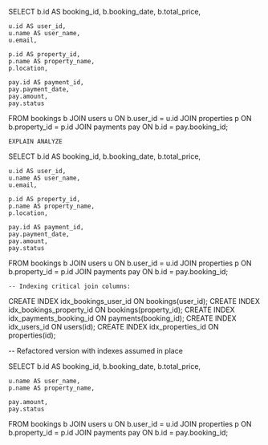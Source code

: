 SELECT 
    b.id AS booking_id,
    b.booking_date,
    b.total_price,
    
    u.id AS user_id,
    u.name AS user_name,
    u.email,

    p.id AS property_id,
    p.name AS property_name,
    p.location,

    pay.id AS payment_id,
    pay.payment_date,
    pay.amount,
    pay.status

FROM 
    bookings b
JOIN 
    users u ON b.user_id = u.id
JOIN 
    properties p ON b.property_id = p.id
JOIN 
    payments pay ON b.id = pay.booking_id;


    EXPLAIN ANALYZE
SELECT 
    b.id AS booking_id,
    b.booking_date,
    b.total_price,
    
    u.id AS user_id,
    u.name AS user_name,
    u.email,

    p.id AS property_id,
    p.name AS property_name,
    p.location,

    pay.id AS payment_id,
    pay.payment_date,
    pay.amount,
    pay.status

FROM 
    bookings b
JOIN 
    users u ON b.user_id = u.id
JOIN 
    properties p ON b.property_id = p.id
JOIN 
    payments pay ON b.id = pay.booking_id;


    -- Indexing critical join columns:
CREATE INDEX idx_bookings_user_id ON bookings(user_id);
CREATE INDEX idx_bookings_property_id ON bookings(property_id);
CREATE INDEX idx_payments_booking_id ON payments(booking_id);
CREATE INDEX idx_users_id ON users(id);
CREATE INDEX idx_properties_id ON properties(id);



-- Refactored version with indexes assumed in place

SELECT 
    b.id AS booking_id,
    b.booking_date,
    b.total_price,
    
    u.name AS user_name,
    p.name AS property_name,
    
    pay.amount,
    pay.status

FROM 
    bookings b
JOIN 
    users u ON b.user_id = u.id
JOIN 
    properties p ON b.property_id = p.id
JOIN 
    payments pay ON b.id = pay.booking_id;
